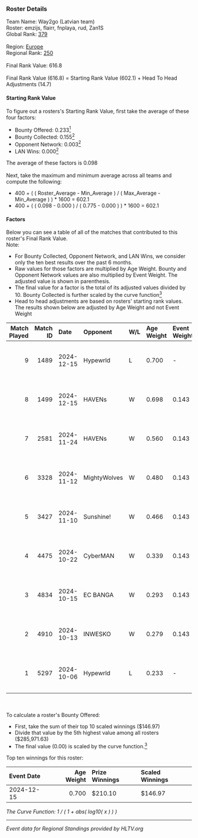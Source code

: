 ### Roster Details<br />
Team Name: Way2go (Latvian team)<br />
Roster: emzijs, flairr, fnplaya, rud, Zan1S<br />
Global Rank: [379](../../standings_global_2025_02_28.md)<br />
<br />
Region: [Europe]( ../../standings_europe_2025_02_28.md)<br />
Regional Rank: [250]( ../../standings_europe_2025_02_28.md)<br />
<br />
Final Rank Value:  616.8<br />
<br />
Final Rank Value (616.8) = Starting Rank Value (602.1) + Head To Head Adjustments (14.7)<br />

#### Starting Rank Value<br />
To figure out a rosters's Starting Rank Value, first take the average of these four factors:<br />
- Bounty Offered: 0.233[<sup>1</sup>](#table2)
- Bounty Collected: 0.155[<sup>2</sup>](#table1)
- Opponent Network: 0.003[<sup>2</sup>](#table1)
- LAN Wins: 0.000[<sup>2</sup>](#table1)

The average of these factors is 0.098<br />
<br />
Next, take the maximum and minimum average across all teams and compute the following:<br />
- 400 + ( ( Roster_Average - Min_Average ) / ( Max_Average - Min_Average ) ) * 1600 = 602.1
- 400 + ( ( 0.098 - 0.000 ) / ( 0.775 - 0.000 ) ) * 1600 = 602.1


#### Factors<br />
Below you can see a table of all of the matches that contributed to this roster's Final Rank Value.<br />
Note:<br />

- For Bounty Collected, Opponent Network, and LAN Wins, we consider only the ten best results over the past 6 months.
- Raw values for those factors are multiplied by Age Weight. Bounty and Opponent Network values are also multiplied by Event Weight. The adjusted value is shown in parenthesis.
- The final value for a factor is the total of its adjusted values divided by 10. Bounty Collected is further scaled by the curve function[<sup>3</sup>](#curveFunction)
- Head to head adjustments are based on rosters' starting rank values. The results shown below are adjusted by Age Weight and not Event Weight
<span id="table1"></span><br />


| Match Played | Match ID | Date       | Opponent     | W/L | Age Weight | Event Weight | Bounty Collected | Opponent Network | LAN Wins  | H2H Adj. | Roster                              |
| -: | -: | :- | :- | :- | :- | :- | :- | :- | :- | -: | :- |
|            9 |     1489 | 2024-12-15 | Hypewrld     | L   | 0.700      | -            | -                | -                | -         |    -9.13 | emzijs, flairr, fnplaya, rud, Zan1S |
|            8 |     1499 | 2024-12-15 | HAVENs       | W   | 0.698      | 0.143        | 0.000 (0.000)    | 0.097 (0.010)    | 0 (0.000) |     5.48 | emzijs, flairr, fnplaya, rud, Zan1S |
|            7 |     2581 | 2024-11-24 | HAVENs       | W   | 0.560      | 0.143        | 0.000 (0.000)    | 0.097 (0.008)    | 0 (0.000) |     4.22 | emzijs, flairr, fnplaya, rud, Zan1S |
|            6 |     3328 | 2024-11-12 | MightyWolves | W   | 0.480      | 0.143        | 0.000 (0.000)    | 0.044 (0.003)    | 0 (0.000) |     3.65 | emzijs, flairr, fnplaya, rud, Zan1S |
|            5 |     3427 | 2024-11-10 | Sunshine!    | W   | 0.466      | 0.143        | 0.000 (0.000)    | 0.000 (0.000)    | 0 (0.000) |     3.22 | emzijs, flairr, fnplaya, rud, Zan1S |
|            4 |     4475 | 2024-10-22 | CyberMAN     | W   | 0.339      | 0.143        | 0.000 (0.000)    | 0.063 (0.003)    | 0 (0.000) |     3.50 | emzijs, flairr, fnplaya, rud, Zan1S |
|            3 |     4834 | 2024-10-15 | EC BANGA     | W   | 0.293      | 0.143        | 0.001 (0.000)    | 0.105 (0.004)    | 0 (0.000) |     3.74 | emzijs, flairr, fnplaya, rud, Zan1S |
|            2 |     4910 | 2024-10-13 | INWESKO      | W   | 0.279      | 0.143        | 0.000 (0.000)    | 0.061 (0.002)    | 0 (0.000) |     3.03 | emzijs, flairr, fnplaya, rud, Zan1S |
|            1 |     5297 | 2024-10-06 | Hypewrld     | L   | 0.233      | -            | -                | -                | -         |    -3.04 | emzijs, flairr, fnplaya, rud, Zan1S |

<br />
<span id="table2"></span><br />
To calculate a roster's Bounty Offered:<br />

- First, take the sum of their top 10 scaled winnings ($146.97)
- Divide that value by the 5th highest value among all rosters ($285,971.63)
- The final value (0.00) is scaled by the curve function.[<sup>3</sup>](#curveFunction)

Top ten winnings for this roster:<br />

| Event Date | Age Weight | Prize Winnings | Scaled Winnings |
| :- | -: | :- | :- |
| 2024-12-15 |      0.700 | $210.10        | $146.97         |


<span id="curveFunction"></span>_The Curve Function: 1 / ( 1 + abs( log10( x ) ) )_<br />

---
_Event data for Regional Standings provided by HLTV.org_<br />
